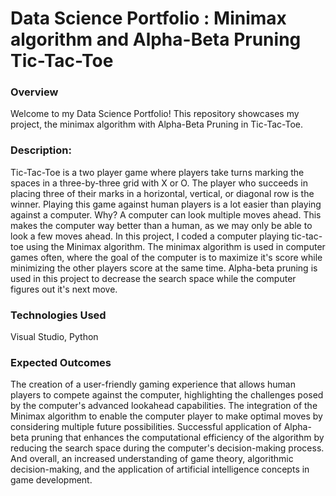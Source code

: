 # Data Science Portfolio : Minimax algorithm and Alpha-Beta Pruning Tic-Tac-Toe

### Overview
Welcome to my Data Science Portfolio! This repository showcases my project, the minimax algorithm with Alpha-Beta Pruning in Tic-Tac-Toe.

### Description: 
Tic-Tac-Toe is a two player game where players take turns marking the spaces in a three-by-three grid with X or O. The player who succeeds in placing three of their marks in a horizontal, vertical, or diagonal row is the winner. Playing this game against human players is a lot easier than playing against a computer. Why? A computer can look multiple moves ahead. This makes the computer way better than a human, as we may only be able to look a few moves ahead. In this project, I coded a computer playing tic-tac-toe using the Minimax algorithm. The minimax algorithm is used in computer games often, where the goal of the computer is to maximize it's score while minimizing the other players score at the same time. Alpha-beta pruning is used in this project to decrease the search space while the computer figures out it's next move.

### Technologies Used
Visual Studio, Python

### Expected Outcomes
The creation of a user-friendly gaming experience that allows human players to compete against the computer, highlighting the challenges posed by the computer's advanced lookahead capabilities. The integration of the Minimax algorithm to enable the computer player to make optimal moves by considering multiple future possibilities. Successful application of Alpha-beta pruning that enhances the computational efficiency of the algorithm by reducing the search space during the computer's decision-making process. And overall, an increased understanding of game theory, algorithmic decision-making, and the application of artificial intelligence concepts in game development.
